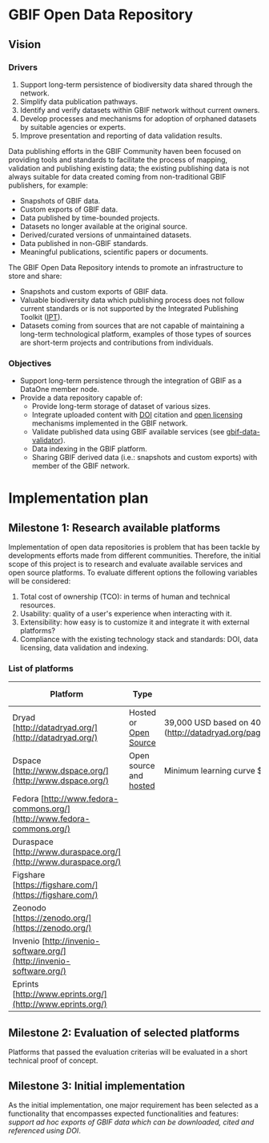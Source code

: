 # GBIF Open Data Repository

## Vision

### Drivers
  1. Support long-term persistence of biodiversity data shared through the network.
  2. Simplify data publication pathways.
  3. Identify and verify datasets within GBIF network without current owners. 
  4. Develop processes and mechanisms for adoption of orphaned datasets by suitable agencies or experts.
  5. Improve presentation and reporting of data validation results.

Data publishing efforts in the GBIF Community haven been focused on providing tools and standards to facilitate the process of mapping, validation and publishing existing data; the existing publishing data is not always suitable for data created coming from non-traditional GBIF publishers, for example:

  * Snapshots of GBIF data.
  * Custom exports of GBIF data.
  * Data published by time-bounded projects.
  * Datasets no longer available at the original source.
  * Derived/curated versions of unmaintained datasets.
  * Data published in non-GBIF standards.
  * Meaningful publications, scientific papers or documents.

The GBIF Open Data Repository intends to promote an infrastructure to store and share: 
  * Snapshots and custom exports of GBIF data.
  * Valuable biodiversity data which publishing process does not follow current standards or is not supported by the Integrated Publishing Toolkit ([IPT](http://www.gbif.org/ipt)).
  * Datasets coming from sources that are not capable of maintaining a long-term technological platform, examples of those types of sources are short-term projects and contributions from individuals.

### Objectives
  * Support long-term persistence through the integration of GBIF as a DataOne member node.
  * Provide a data repository capable of:
    * Provide long-term storage of dataset of various sizes.
    * Integrate uploaded content with [DOI](https://www.doi.org/) citation and [open licensing](http://opendefinition.org/licenses/) mechanisms implemented in the GBIF network.
    * Validate published data using GBIF available services (see [gbif-data-validator](https://github.com/gbif/gbif-data-validator/)).
    * Data indexing in the GBIF platform.
    * Sharing GBIF derived data (i.e.: snapshots and custom exports) with member of the GBIF network.
    
# Implementation plan

## Milestone 1:  Research available platforms
Implementation of open data repositories is problem that has been tackle by developments efforts made from different communities. Therefore, the initial scope of this project is to research and evaluate available services and open source platforms. To evaluate different options the following variables will be considered:
  1.	Total cost of ownership (TCO): in terms of human and technical resources.
  2.	Usability: quality of a user's experience when interacting with it.
  3.	Extensibility: how easy is to customize it and integrate it with external platforms?
  4.	Compliance with the existing technology stack and standards: DOI, data licensing, data validation and indexing.

### List of platforms 

| Platform | Type | TCO | Usability | Extensibility | Compliance | License | DOI Support |
| -------- | ---- | --- | --------- | ------------- | ---------- | ------- | ----------- |
| Dryad [http://datadryad.org/](http://datadryad.org/) | Hosted or [Open Source](https://github.com/datadryad/dryad-repo) | 39,000 USD based on 400 publications a year (http://datadryad.org/pages/paymentPlanComparisonTool#) | Similar to IPT for publishing | Not possible in hosted version | Java >7 nor supported | CC0 | yes |
| Dspace [http://www.dspace.org/](http://www.dspace.org/) | Open source and [hosted](http://dspacedirect.org/) | Minimum learning curve  $8,670 for the hosted solution | Poor but customizable | yes | yes | Customizable  | yes |
| Fedora [http://www.fedora-commons.org/](http://www.fedora-commons.org/) |  |  |  |  |  |  |  |
| Duraspace [http://www.duraspace.org/](http://www.duraspace.org/) |  |  |  |  |  |  |  |
| Figshare [https://figshare.com/](https://figshare.com/) |  |  |  |  |  |  |  |
| Zeonodo [https://zenodo.org/](https://zenodo.org/) |  |  |  |  |  |  |  |
| Invenio [http://invenio-software.org/](http://invenio-software.org/) |  |  |  |  |  |  |  |
| Eprints [http://www.eprints.org/](http://www.eprints.org/) |  |  |  |  |  |  |  |


## Milestone 2: Evaluation of selected platforms
Platforms that passed the evaluation criterias will be evaluated in a short technical proof of concept.

## Milestone 3: Initial implementation
As the initial implementation, one major requirement has been selected as a functionality that encompasses expected functionalities and features: *support ad hoc exports of GBIF data which can be downloaded, cited and referenced using DOI*.
